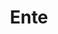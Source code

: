 ---
blog: https://ente.io/blog/
codehost: https://github.com/ente-io
instagram: https://instagram.com/ente.app
linkedin: https://linkedin.com/company/ente-io
logohandle: enteio
sort: ente
title: Ente
twitter: https://x.com/enteio
website: https://ente.io/
---